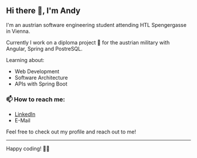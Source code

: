 ## Hi there 👋, I'm Andy

I'm an austrian software engineering student attending HTL Spengergasse in Vienna.

Currently I work on a diploma project 📘 for the austrian military with Angular, Spring and PostreSQL.

Learning about:
 - Web Development
 - Software Architecture
 - APIs with Spring Boot

### 📫 How to reach me:
 - [LinkedIn](https://www.linkedin.com/in/andreas-krenn-027615295/)
 - E-Mail

Feel free to check out my profile and reach out to me!

---

Happy coding!
👻👾
<!--
**AndyTrendygth/AndyTrendygth** is a ✨ _special_ ✨ repository because its `README.md` (this file) appears on your GitHub profile.

Here are some ideas to get you started:

- 🔭 I’m currently working on ...
- 🌱 I’m currently learning ...
- 👯 I’m looking to collaborate on ...
- 🤔 I’m looking for help with ...
- 💬 Ask me about ...
- 📫 How to reach me: ...
- 😄 Pronouns: ...
- ⚡ Fun fact: ...
-->
